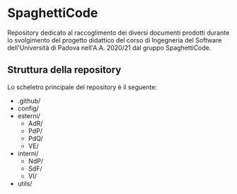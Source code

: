 # SpaghettiCode
Repository dedicato al raccoglimento dei diversi documenti prodotti durante lo svolgimento del progetto didattico del corso di Ingegneria del Software 
dell'Università di Padova nell'A.A. 2020/21 dal gruppo SpaghettiCode.

## Struttura della repository
Lo scheletro principale del repository è il seguente:

- .github/
- config/
- esterni/
  - AdR/
  - PdP/
  - PdQ/
  - VE/
- interni/
  - NdP/
  - SdF/
  - VI/
- utils/
